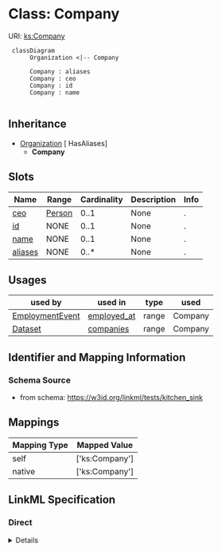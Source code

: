 # Class: Company




URI: [ks:Company](https://w3id.org/linkml/tests/kitchen_sink/Company)




```mermaid
 classDiagram
      Organization <|-- Company
      
      Company : aliases
      Company : ceo
      Company : id
      Company : name
      

```





## Inheritance
* [Organization](Organization.md) [ HasAliases]
    * **Company**



## Slots

| Name | Range | Cardinality | Description  | Info |
| ---  | --- | --- | --- | --- |
| [ceo](ceo.md) | [Person](Person.md) | 0..1 | None  | . |
| [id](id.md) | NONE | 0..1 | None  | . |
| [name](name.md) | NONE | 0..1 | None  | . |
| [aliases](aliases.md) | NONE | 0..* | None  | . |


## Usages


| used by | used in | type | used |
| ---  | --- | --- | --- |
| [EmploymentEvent](EmploymentEvent.md) | [employed_at](employed_at.md) | range | Company |
| [Dataset](Dataset.md) | [companies](companies.md) | range | Company |



## Identifier and Mapping Information







### Schema Source


* from schema: https://w3id.org/linkml/tests/kitchen_sink







## Mappings

| Mapping Type | Mapped Value |
| ---  | ---  |
| self | ['ks:Company'] |
| native | ['ks:Company'] |


## LinkML Specification

<!-- TODO: investigate https://stackoverflow.com/questions/37606292/how-to-create-tabbed-code-blocks-in-mkdocs-or-sphinx -->

### Direct

<details>
```yaml
name: Company
from_schema: https://w3id.org/linkml/tests/kitchen_sink
is_a: Organization
attributes:
  ceo:
    name: ceo
    from_schema: https://w3id.org/linkml/tests/kitchen_sink
    slot_uri: schema:ceo
    range: Person

```
</details>

### Induced

<details>
```yaml
name: Company
from_schema: https://w3id.org/linkml/tests/kitchen_sink
is_a: Organization
attributes:
  ceo:
    name: ceo
    from_schema: https://w3id.org/linkml/tests/kitchen_sink
    slot_uri: schema:ceo
    alias: ceo
    owner: Company
    range: Person
  id:
    name: id
    from_schema: https://w3id.org/linkml/tests/core
    identifier: true
    alias: id
    owner: Company
  name:
    name: name
    from_schema: https://w3id.org/linkml/tests/core
    alias: name
    owner: Company
    required: false
  aliases:
    name: aliases
    from_schema: https://w3id.org/linkml/tests/kitchen_sink
    slot_uri: skos:altLabel
    multivalued: true
    alias: aliases
    owner: Company

```
</details>